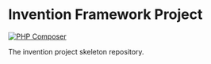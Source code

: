 # Invention Framework Project
[![PHP Composer](https://github.com/onesoft-sudo/invention-project/actions/workflows/php.yml/badge.svg?branch=main)](https://github.com/onesoft-sudo/invention-project/actions/workflows/php.yml)


The invention project skeleton repository.
